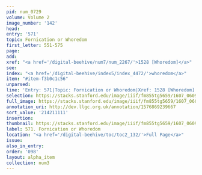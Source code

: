 ```yaml
---
pid: num_0729
volume: Volume 2
image_number: '142'
head:
entry: '571'
topic: Fornication or Whoredom
first_letter: 551-575
page:
add:
xref: "<a href='/digital-beehive/num7/num_2267/'>1528 [Whoredom]</a>"
see:
index: "<a href='/digital-beehive/index5/index_4472/'>whoredom</a>"
item: "#item-f3b0c1c56"
unparsed:
line: 'Entry: 571|Topic: Fornication or Whoredom|Xref: 1528 [Whoredom]|Index: whoredom|#item-f3b0c1c56'
selection: https://stacks.stanford.edu/image/iiif/fm855tg5659/1607_0609/811,1111,2881,988/full/0/default.jpg
full_image: https://stacks.stanford.edu/image/iiif/fm855tg5659/1607_0609/full/full/0/default.jpg
annotation_uri: http://dev.llgc.org.uk/annotation/1576869239667
sort_value: '214211111'
insertion:
thumbnail: https://stacks.stanford.edu/image/iiif/fm855tg5659/1607_0609/811,1111,600,180/250,/0/default.jpg
label: 571. Fornication or Whoredom
location: "<a href='/digital-beehive/toc/toc2_132/'>Full Page</a>"
issue:
also_in_entry:
order: '098'
layout: alpha_item
collection: num3
---
```

